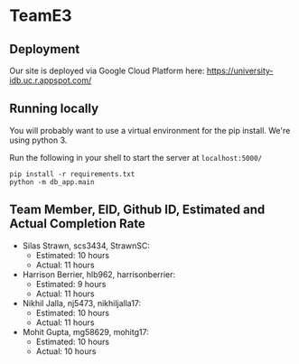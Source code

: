 # TeamE3

## Deployment
Our site is deployed via Google Cloud Platform here: https://university-idb.uc.r.appspot.com/

## Running locally 
You will probably want to use a virtual environment for the pip install. We're using python 3. 

Run the following in your shell to start the server at `localhost:5000/`

```
pip install -r requirements.txt
python -m db_app.main
```

## Team Member, EID, Github ID, Estimated and Actual Completion Rate
- Silas Strawn, scs3434, StrawnSC:
    - Estimated: 10 hours
    - Actual: 11 hours
- Harrison Berrier, hlb962, harrisonberrier:
    - Estimated: 9 hours
    - Actual: 11 hours
- Nikhil Jalla, nj5473, nikhiljalla17:
    - Estimated: 10 hours
    - Actual: 11 hours
- Mohit Gupta, mg58629, mohitg17:
    - Estimated: 10 hours
    - Actual: 10 hours
